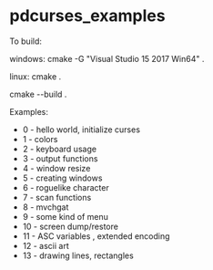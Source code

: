 # pdcurses_examples

To build:

windows: cmake -G "Visual Studio 15 2017 Win64" .

linux: cmake .

cmake --build .

Examples:

 - 0 - hello world, initialize curses
 - 1 - colors
 - 2 - keyboard usage
 - 3 - output functions
 - 4 - window resize
 - 5 - creating windows 
 - 6 - roguelike character
 - 7 - scan functions
 - 8 - mvchgat
 - 9 - some kind of menu
 - 10 - screen dump/restore
 - 11 - ASC variables , extended encoding
 - 12 - ascii art
 - 13 - drawing lines, rectangles
